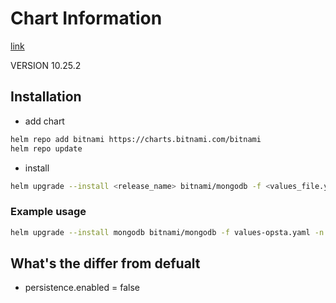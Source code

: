 # Chart Information

[link](https://github.com/bitnami/charts/tree/master/bitnami/mongodb)

VERSION 10.25.2

## Installation 

- add chart

```bash
helm repo add bitnami https://charts.bitnami.com/bitnami
helm repo update
```

- install 

```bash
helm upgrade --install <release_name> bitnami/mongodb -f <values_file.yaml> -n <namespace> --version <VERSION>
```

### Example usage

```bash
helm upgrade --install mongodb bitnami/mongodb -f values-opsta.yaml -n datastore --version 10.25.2
```

## What's the differ from defualt

- persistence.enabled = false

